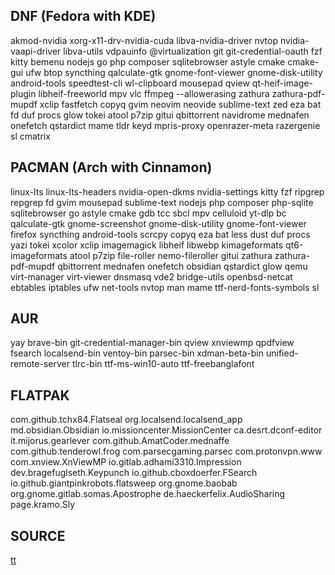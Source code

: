 
## DNF (Fedora with KDE)

akmod-nvidia xorg-x11-drv-nvidia-cuda
libva-nvidia-driver nvtop
nvidia-vaapi-driver libva-utils vdpauinfo
@virtualization
git git-credential-oauth
fzf
kitty
bemenu
nodejs
go
php composer
sqlitebrowser
astyle
cmake cmake-gui
ufw
btop
syncthing
qalculate-gtk
gnome-font-viewer
gnome-disk-utility
android-tools
speedtest-cli
wl-clipboard
mousepad
qview
qt-heif-image-plugin libheif-freeworld
mpv vlc
ffmpeg --allowerasing
zathura zathura-pdf-mupdf
xclip
fastfetch
copyq
gvim
neovim neovide
sublime-text
zed
eza
bat
fd
duf
procs
glow
tokei
atool
p7zip
gitui
qbittorrent
navidrome
mednafen
onefetch
qstardict
mame
tldr
keyd
mpris-proxy
openrazer-meta razergenie
sl cmatrix

## PACMAN (Arch with Cinnamon)

linux-lts
linux-lts-headers
nvidia-open-dkms
nvidia-settings
kitty
fzf
ripgrep repgrep
fd
gvim
mousepad
sublime-text
nodejs
php composer php-sqlite
sqlitebrowser
go
astyle
cmake
gdb
tcc
sbcl
mpv
celluloid
yt-dlp
bc
qalculate-gtk
gnome-screenshot
gnome-disk-utility
gnome-font-viewer
firefox
syncthing
android-tools
scrcpy
copyq
eza
bat less
dust
duf
procs
yazi
tokei
xcolor
xclip
imagemagick libheif libwebp
kimageformats qt6-imageformats
atool p7zip
file-roller
nemo-fileroller
gitui
zathura zathura-pdf-mupdf
qbittorrent
mednafen
onefetch
obsidian
qstardict
glow
qemu virt-manager virt-viewer dnsmasq vde2 bridge-utils openbsd-netcat ebtables iptables
ufw
net-tools
nvtop
man
mame
ttf-nerd-fonts-symbols
sl

## AUR

yay
brave-bin
git-credential-manager-bin
qview
xnviewmp
qpdfview
fsearch
localsend-bin
ventoy-bin
parsec-bin
xdman-beta-bin
unified-remote-server
tlrc-bin
ttf-ms-win10-auto
ttf-freebanglafont

## FLATPAK

com.github.tchx84.Flatseal
org.localsend.localsend_app
md.obsidian.Obsidian
io.missioncenter.MissionCenter
ca.desrt.dconf-editor
it.mijorus.gearlever
com.github.AmatCoder.mednaffe
com.github.tenderowl.frog
com.parsecgaming.parsec
com.protonvpn.www
com.xnview.XnViewMP
io.gitlab.adhami3310.Impression
dev.bragefuglseth.Keypunch
io.github.cboxdoerfer.FSearch
io.github.giantpinkrobots.flatsweep
org.gnome.baobab
org.gnome.gitlab.somas.Apostrophe
de.haeckerfelix.AudioSharing
page.kramo.Sly

## SOURCE

[tt](https://github.com/lemnos/tt)
